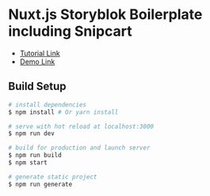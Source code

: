 # Nuxt.js Storyblok Boilerplate including Snipcart

- [Tutorial Link](https://www.storyblok.com/tp/how-to-build-a-shop-with-nuxt-storyblok-and-snipcart)
- [Demo Link](https://trusting-elion-259100.netlify.com/)

## Build Setup

``` bash
# install dependencies
$ npm install # Or yarn install

# serve with hot reload at localhost:3000
$ npm run dev

# build for production and launch server
$ npm run build
$ npm start

# generate static project
$ npm run generate
```

